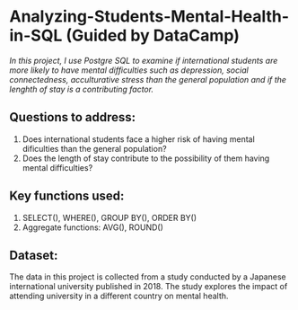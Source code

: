 # Analyzing-Students-Mental-Health-in-SQL (Guided by DataCamp)
*In this project, I use Postgre SQL to examine if international students are more likely to have mental difficulties such as depression, social connectedness, acculturative stress than the general population and if the lenghth of stay is a contributing factor.*
## Questions to address:
1. Does international students face a higher risk of having mental dificulties than the general population?
2. Does the length of stay contribute to the possibility of them having mental difficulties?
## Key functions used:
1. SELECT(), WHERE(), GROUP BY(), ORDER BY()
2. Aggregate functions: AVG(), ROUND()
## Dataset:
The data in this project is collected from a study conducted by a Japanese international university published in 2018. The study explores the impact of attending university in a different country on mental health.
